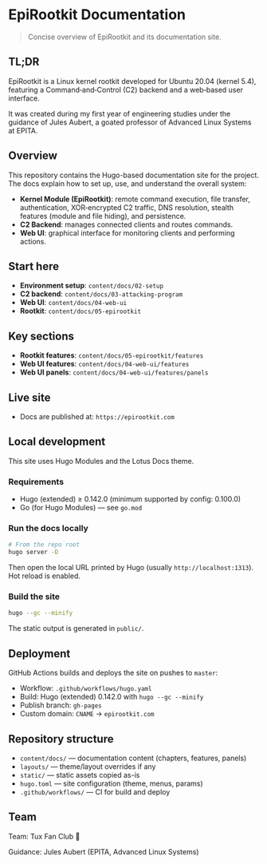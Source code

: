 # EpiRootkit Documentation

> Concise overview of EpiRootkit and its documentation site.

## TL;DR

EpiRootkit is a Linux kernel rootkit developed for Ubuntu 20.04 (kernel 5.4), featuring a Command‑and‑Control (C2) backend and a web‑based user interface.

It was created during my first year of engineering studies under the guidance of Jules Aubert, a goated professor of Advanced Linux Systems at EPITA.

## Overview

This repository contains the Hugo-based documentation site for the project. The docs explain how to set up, use, and understand the overall system:

- **Kernel Module (EpiRootkit)**: remote command execution, file transfer, authentication, XOR‑encrypted C2 traffic, DNS resolution, stealth features (module and file hiding), and persistence.
- **C2 Backend**: manages connected clients and routes commands.
- **Web UI**: graphical interface for monitoring clients and performing actions.

## Start here

- **Environment setup**: `content/docs/02-setup`
- **C2 backend**: `content/docs/03-attacking-program`
- **Web UI**: `content/docs/04-web-ui`
- **Rootkit**: `content/docs/05-epirootkit`

## Key sections

- **Rootkit features**: `content/docs/05-epirootkit/features`
- **Web UI features**: `content/docs/04-web-ui/features`
- **Web UI panels**: `content/docs/04-web-ui/features/panels`

## Live site

- Docs are published at: `https://epirootkit.com`

## Local development

This site uses Hugo Modules and the Lotus Docs theme.

### Requirements

- Hugo (extended) ≥ 0.142.0 (minimum supported by config: 0.100.0)
- Go (for Hugo Modules) — see `go.mod`

### Run the docs locally

```bash
# From the repo root
hugo server -D
```

Then open the local URL printed by Hugo (usually `http://localhost:1313`). Hot reload is enabled.

### Build the site

```bash
hugo --gc --minify
```

The static output is generated in `public/`.

## Deployment

GitHub Actions builds and deploys the site on pushes to `master`:

- Workflow: `.github/workflows/hugo.yaml`
- Build: Hugo (extended) 0.142.0 with `hugo --gc --minify`
- Publish branch: `gh-pages`
- Custom domain: `CNAME` → `epirootkit.com`

## Repository structure

- `content/docs/` — documentation content (chapters, features, panels)
- `layouts/` — theme/layout overrides if any
- `static/` — static assets copied as-is
- `hugo.toml` — site configuration (theme, menus, params)
- `.github/workflows/` — CI for build and deploy

## Team

Team: Tux Fan Club 🐧

Guidance: Jules Aubert (EPITA, Advanced Linux Systems)